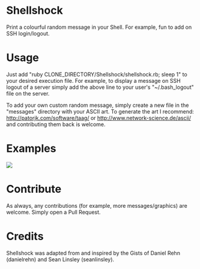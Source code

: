 Shellshock
==========
Print a colourful random message in your Shell. For example, fun to add on SSH login/logout.

Usage
=====
Just add "ruby CLONE_DIRECTORY/Shellshock/shellshock.rb; sleep 1" to your desired execution file. For example, to display a message on
SSH logout of a server simply add the above line to your user's "~/.bash_logout" file on the server.

To add your own custom random message, simply create a new file in the "messages" directory with your ASCII art. To generate
the art I recommend: http://patorjk.com/software/taag/ or http://www.network-science.de/ascii/ and contributing them back is welcome.

Examples
========
![](https://github.com/daniel-middleton/Shellshock/blob/master/screenshot.png)

Contribute
==========
As always, any contributions (for example, more messages/graphics) are welcome. Simply open a Pull Request.

Credits
=======
Shellshock was adapted from and inspired by the Gists of Daniel Rehn (danielrehn) and Sean Linsley (seanlinsley).